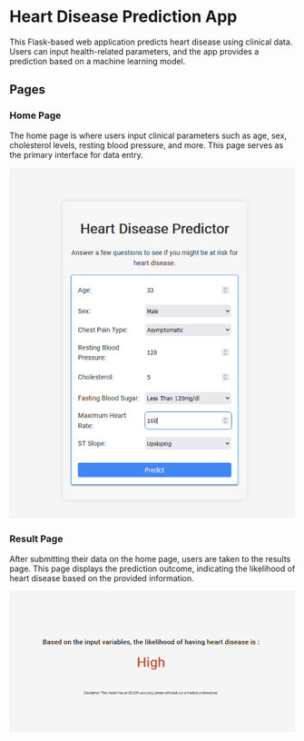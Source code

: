# Heart Disease Prediction App
This Flask-based web application predicts heart disease using clinical data. Users can input health-related parameters, and the app provides a prediction based on a machine learning model.

## Pages

### Home Page
The home page is where users input clinical parameters such as age, sex, cholesterol levels, resting blood pressure, and more. This page serves as the primary interface for data entry.

![Home Page](/public/IntroScreenShot.png)

### Result Page
After submitting their data on the home page, users are taken to the results page. This page displays the prediction outcome, indicating the likelihood of heart disease based on the provided information.

![Result Page](/public/ResultScreenShot.png)

